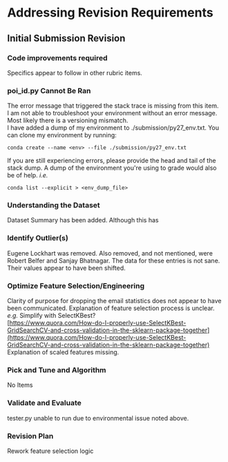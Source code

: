 # Addressing Revision Requirements

## Initial Submission Revision

### Code improvements required

Specifics appear to follow in other rubric items.  

### poi_id.py Cannot Be Ran

The error message that triggered the stack trace is missing from this item.  
I am not able to troubleshoot your environment without an error message. Most likely there is a versioning mismatch.  
I have added a dump of my environment to ./submission/py27_env.txt. You can clone my environment by running:  

```{Python}
conda create --name <env> --file ./submission/py27_env.txt
```

If you are still experiencing errors, please provide the head and tail of the stack dump. A dump of the environment you're using to grade would also be of help.
_i.e._  

```{Python}
conda list --explicit > <env_dump_file>
```

### Understanding the Dataset

Dataset Summary has been added. Although this has 

### Identify Outlier(s)

Eugene Lockhart was removed. Also removed, and not mentioned, were Robert Belfer and Sanjay Bhatnagar. The data for these entries is not sane. Their values appear to have been shifted.  

### Optimize Feature Selection/Engineering

Clarity of purpose for dropping the email statistics does not appear to have been communicated.
Explanation of feature selection process is unclear.  
_e.g._ Simplify with SelectKBest?  
[https://www.quora.com/How-do-I-properly-use-SelectKBest-GridSearchCV-and-cross-validation-in-the-sklearn-package-together](https://www.quora.com/How-do-I-properly-use-SelectKBest-GridSearchCV-and-cross-validation-in-the-sklearn-package-together)  
Explanation of scaled features missing.  

### Pick and Tune and Algorithm

No Items

### Validate and Evaluate

tester.py unable to run due to environmental issue noted above.  

### Revision Plan

Rework feature selection logic  
